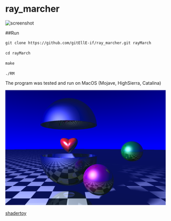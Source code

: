 # ray_marcher


![screenshot](screenshot/rm.gif)


##Run

```
git clone https://github.com/gitEllE-if/ray_marcher.git rayMarch

cd rayMarch

make

./RM
```
The program was tested and run on MacOS (Mojave, HighSierra, Catalina)


![screenshot](screenshot/rm.png)


[shadertoy](https://www.shadertoy.com/view/WssfzS)
